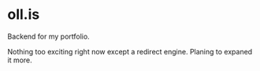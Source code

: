# oll.is

Backend for my portfolio.

Nothing too exciting right now except a redirect engine. Planing to expaned it more.
